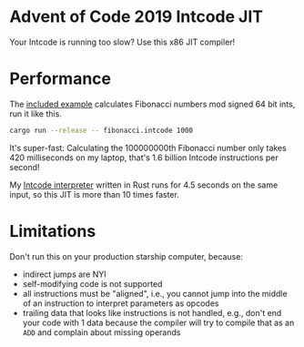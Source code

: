# Advent of Code 2019 Intcode JIT

Your Intcode is running too slow? Use this x86 JIT compiler!

# Performance

The [included example](./fibonacci.intcode) calculates Fibonacci numbers mod signed 64 bit ints, run it like this.

```bash
cargo run --release -- fibonacci.intcode 1000
```

It's super-fast: Calculating the 100000000th Fibonacci number only takes 420 milliseconds on my laptop, that's 1.6 billion Intcode instructions per second!

My [Intcode interpreter](https://github.com/emmericp/advent-of-code-2019/blob/d2e79463161871e086b7ef34cd03623b149eea26/src/intcode.rs) written in Rust runs for 4.5 seconds on the same input, so this JIT is more than 10 times faster. 


# Limitations

Don't run this on your production starship computer, because:

* indirect jumps are NYI
* self-modifying code is not supported
* all instructions must be "aligned", i.e., you cannot jump into the middle of an instruction to interpret parameters as opcodes
* trailing data that looks like instructions is not handled, e.g., don't end your code with 1 data because the compiler will try to compile that as an `ADD` and complain about missing operands